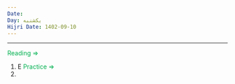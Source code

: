 ```yaml
---
Date: 
Day: یکشنبه
Hijri Date: 1402-09-10
---
```

----
<font color="#00b050">Reading =></font>
1. E
<font color="#00b050">Practice =></font>
1. 